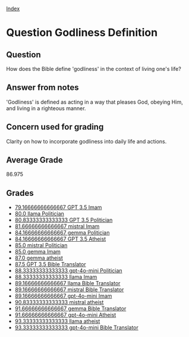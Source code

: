 
[Index](../../index.md)
# Question Godliness Definition
## Question
How does the Bible define 'godliness' in the context of living one's life?

## Answer from notes
'Godliness' is defined as acting in a way that pleases God, obeying Him, and living in a righteous manner.

## Concern used for grading
Clarity on how to incorporate godliness into daily life and actions.

## Average Grade
86.975

## Grades
 * [79.16666666666667 GPT 3.5 Imam](../answers/GPT_3.5_Imam/Godliness_Definition.md)
 * [80.0 llama Politician](../answers/llama_Politician/Godliness_Definition.md)
 * [80.83333333333333 GPT 3.5 Politician](../answers/GPT_3.5_Politician/Godliness_Definition.md)
 * [81.66666666666667 mistral Imam](../answers/mistral_Imam/Godliness_Definition.md)
 * [84.16666666666667 gemma Politician](../answers/gemma_Politician/Godliness_Definition.md)
 * [84.16666666666667 GPT 3.5 Atheist](../answers/GPT_3.5_Atheist/Godliness_Definition.md)
 * [85.0 mistral Politician](../answers/mistral_Politician/Godliness_Definition.md)
 * [85.0 gemma Imam](../answers/gemma_Imam/Godliness_Definition.md)
 * [87.0 gemma atheist](../answers/gemma_atheist/Godliness_Definition.md)
 * [87.5 GPT 3.5 Bible Translator](../answers/GPT_3.5_Bible_Translator/Godliness_Definition.md)
 * [88.33333333333333 gpt-4o-mini Politician](../answers/gpt-4o-mini_Politician/Godliness_Definition.md)
 * [88.33333333333333 llama Imam](../answers/llama_Imam/Godliness_Definition.md)
 * [89.16666666666667 llama Bible Translator](../answers/llama_Bible_Translator/Godliness_Definition.md)
 * [89.16666666666667 mistral Bible Translator](../answers/mistral_Bible_Translator/Godliness_Definition.md)
 * [89.16666666666667 gpt-4o-mini Imam](../answers/gpt-4o-mini_Imam/Godliness_Definition.md)
 * [90.83333333333333 mistral atheist](../answers/mistral_atheist/Godliness_Definition.md)
 * [91.66666666666667 gemma Bible Translator](../answers/gemma_Bible_Translator/Godliness_Definition.md)
 * [91.66666666666667 gpt-4o-mini Atheist](../answers/gpt-4o-mini_Atheist/Godliness_Definition.md)
 * [93.33333333333333 llama atheist](../answers/llama_atheist/Godliness_Definition.md)
 * [93.33333333333333 gpt-4o-mini Bible Translator](../answers/gpt-4o-mini_Bible_Translator/Godliness_Definition.md)
